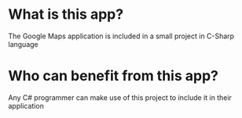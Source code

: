 # What is this app?
The Google Maps application is included in a small project in C-Sharp language

# Who can benefit from this app?
Any C# programmer can make use of this project to include it in their application
